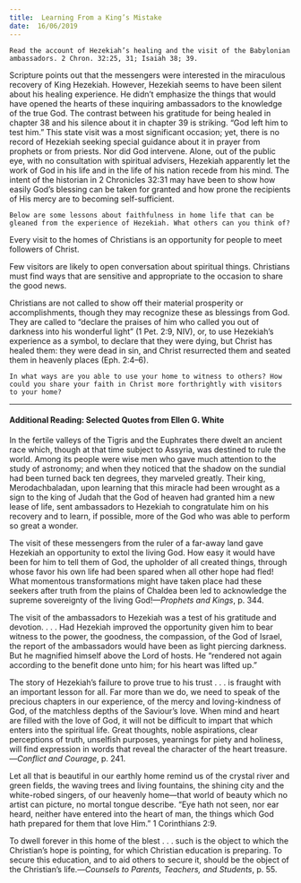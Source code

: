 ```yaml
---
title:  Learning From a King’s Mistake
date:  16/06/2019
---
```


`Read the account of Hezekiah’s healing and the visit of the Babylonian ambassadors. 2 Chron. 32:25, 31; Isaiah 38; 39.`

Scripture points out that the messengers were interested in the miraculous recovery of King Hezekiah. However, Hezekiah seems to have been silent about his healing experience. He didn’t emphasize the things that would have opened the hearts of these inquiring ambassadors to the knowledge of the true God. The contrast between his gratitude for being healed in chapter 38 and his silence about it in chapter 39 is striking. “God left him to test him.” This state visit was a most significant occasion; yet, there is no record of Hezekiah seeking special guidance about it in prayer from prophets or from priests. Nor did God intervene. Alone, out of the public eye, with no consultation with spiritual advisers, Hezekiah apparently let the work of God in his life and in the life of his nation recede from his mind. The intent of the historian in 2 Chronicles 32:31 may have been to show how easily God’s blessing can be taken for granted and how prone the recipients of His mercy are to becoming self-sufficient.

`Below are some lessons about faithfulness in home life that can be gleaned from the experience of Hezekiah. What others can you think of?`

Every visit to the homes of Christians is an opportunity for people to meet followers of Christ.

Few visitors are likely to open conversation about spiritual things. Christians must find ways that are sensitive and appropriate to the occasion to share the good news.

Christians are not called to show off their material prosperity or accomplishments, though they may recognize these as blessings from God. They are called to “declare the praises of him who called you out of darkness into his wonderful light” (1 Pet. 2:9, NIV), or, to use Hezekiah’s experience as a symbol, to declare that they were dying, but Christ has healed them: they were dead in sin, and Christ resurrected them and seated them in heavenly places (Eph. 2:4–6).

`In what ways are you able to use your home to witness to others? How could you share your faith in Christ more forthrightly with visitors to your home?`

---

#### Additional Reading: Selected Quotes from Ellen G. White

In the fertile valleys of the Tigris and the Euphrates there dwelt an ancient race which, though at that time subject to Assyria, was destined to rule the world. Among its people were wise men who gave much attention to the study of astronomy; and when they noticed that the shadow on the sundial had been turned back ten degrees, they marveled greatly. Their king, Merodachbaladan, upon learning that this miracle had been wrought as a sign to the king of Judah that the God of heaven had granted him a new lease of life, sent ambassadors to Hezekiah to congratulate him on his recovery and to learn, if possible, more of the God who was able to perform so great a wonder. 

The visit of these messengers from the ruler of a far-away land gave Hezekiah an opportunity to extol the living God. How easy it would have been for him to tell them of God, the upholder of all created things, through whose favor his own life had been spared when all other hope had fled! What momentous transformations might have taken place had these seekers after truth from the plains of Chaldea been led to acknowledge the supreme sovereignty of the living God!—_Prophets and Kings_, p. 344. 

The visit of the ambassadors to Hezekiah was a test of his gratitude and devotion. . . . Had Hezekiah improved the opportunity given him to bear witness to the power, the goodness, the compassion, of the God of Israel, the report of the ambassadors would have been as light piercing darkness. But he magnified himself above the Lord of hosts. He “rendered not again according to the benefit done unto him; for his heart was lifted up.” 

The story of Hezekiah’s failure to prove true to his trust . . . is fraught with an important lesson for all. Far more than we do, we need to speak of the precious chapters in our experience, of the mercy and loving-kindness of God, of the matchless depths of the Saviour’s love. When mind and heart are filled with the love of God, it will not be difficult to impart that which enters into the spiritual life. Great thoughts, noble aspirations, clear perceptions of truth, unselfish purposes, yearnings for piety and holiness, will find expression in words that reveal the character of the heart treasure.—_Conflict and Courage_, p. 241.

Let all that is beautiful in our earthly home remind us of the crystal river and green fields, the waving trees and living fountains, the shining city and the white-robed singers, of our heavenly home—that world of beauty which no artist can picture, no mortal tongue describe. “Eye hath not seen, nor ear heard, neither have entered into the heart of man, the things which God hath prepared for them that love Him.” 1 Corinthians 2:9. 

To dwell forever in this home of the blest . . . such is the object to which the Christian’s hope is pointing, for which Christian education is preparing. To secure this education, and to aid others to secure it, should be the object of the Christian’s life.—_Counsels to Parents, Teachers, and Students_, p. 55. 